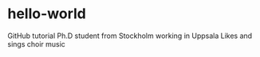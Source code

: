 # hello-world
GitHub tutorial
Ph.D student from Stockholm working in Uppsala
Likes and sings choir music

